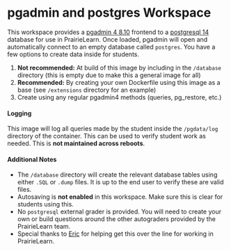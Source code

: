 # pgadmin and postgres Workspace

This workspace provides a [pgadmin 4 8.10](https://www.pgadmin.org/docs/pgadmin4/8.10/index.html) frontend to a [postgresql 14](https://www.postgresql.org/docs/14/release-14.html) database for use in PrairieLearn. Once loaded, pgadmin will open and automatically connect to an empty database called `postgres`. You have a few options to create data inside for students.

1. **Not recommended:** At build of this image by including in the `/database` directory (this is empty due to make this a general image for all)
2. **Recommended:** By creating your own Dockerfile using this image as a base (see `/extensions` directory for an example)
3. Create using any regular pgadmin4 methods (queries, pg_restore, etc.)

#### Logging

This image will log all queries made by the student inside the `/pgdata/log` directory of the container. This can be used to verify student work as needed. This is **not maintained across reboots**.

#### Additional Notes

- The `/database` directory will create the relevant database tables using either `.SQL` or `.dump` files. It is up to the end user to verify these are valid files.
- Autosaving is **not enabled** in this workspace. Make sure this is clear for students using this.
- No `postgresql` external grader is provided. You will need to create your own or build questions around the other autograders provided by the PrairieLearn team.
- Special thanks to [Eric](https://github.com/echuber2) for helping get this over the line for working in PrairieLearn.
